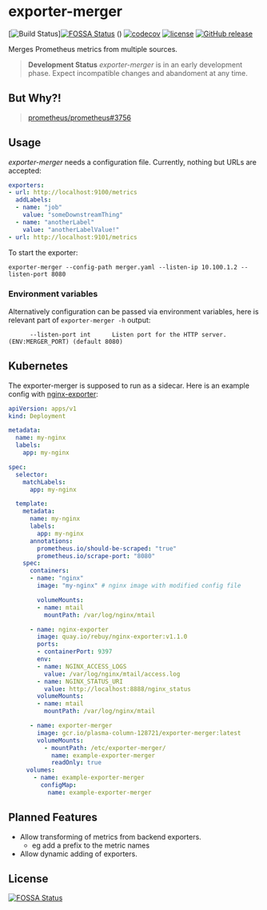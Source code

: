 # exporter-merger

[![Build Status](https://github.com/ne-bknn/exporter-merger/actions/workflows/build.yml/badge.svg)][![FOSSA Status](https://app.fossa.com/api/projects/git%2Bgithub.com%2Fne-bknn%2Fexporter-merger.svg?type=shield)](https://app.fossa.com/projects/git%2Bgithub.com%2Fne-bknn%2Fexporter-merger?ref=badge_shield)
()
[![codecov](https://codecov.io/gh/ne-bknn/exporter-merger/branch/master/graph/badge.svg?token=A85S07L6P5)](https://codecov.io/gh/ne-bknn/exporter-merger)
[![license](https://img.shields.io/github/license/rebuy-de/exporter-merger.svg)]()
[![GitHub release](https://img.shields.io/github/release/ne-bknn/exporter-merger.svg)]()

Merges Prometheus metrics from multiple sources.

> **Development Status** *exporter-merger* is in an early development phase.
> Expect incompatible changes and abandoment at any time.

## But Why?!

> [prometheus/prometheus#3756](https://github.com/prometheus/prometheus/issues/3756)

## Usage

*exporter-merger* needs a configuration file. Currently, nothing but URLs are accepted:

```yaml
exporters:
- url: http://localhost:9100/metrics
  addLabels:
  - name: "job"
    value: "someDownstreamThing"
  - name: "anotherLabel"
    value: "anotherLabelValue!"
- url: http://localhost:9101/metrics
```

To start the exporter:

```
exporter-merger --config-path merger.yaml --listen-ip 10.100.1.2 --listen-port 8080
```

### Environment variables

Alternatively configuration can be passed via environment variables, here is relevant part of `exporter-merger -h` output:
```
      --listen-port int      Listen port for the HTTP server. (ENV:MERGER_PORT) (default 8080)
```

## Kubernetes

The exporter-merger is supposed to run as a sidecar. Here is an example config with [nginx-exporter](https://github.com/rebuy-de/nginx-exporter):

```yaml
apiVersion: apps/v1
kind: Deployment

metadata:
  name: my-nginx
  labels:
    app: my-nginx

spec:
  selector:
    matchLabels:
      app: my-nginx

  template:
    metadata:
      name: my-nginx
      labels:
        app: my-nginx
      annotations:
        prometheus.io/should-be-scraped: "true"
        prometheus.io/scrape-port: "8080"
    spec:
      containers:
      - name: "nginx"
        image: "my-nginx" # nginx image with modified config file

        volumeMounts:
        - name: mtail
          mountPath: /var/log/nginx/mtail

      - name: nginx-exporter
        image: quay.io/rebuy/nginx-exporter:v1.1.0
        ports:
        - containerPort: 9397
        env:
        - name: NGINX_ACCESS_LOGS
          value: /var/log/nginx/mtail/access.log
        - name: NGINX_STATUS_URI
          value: http://localhost:8888/nginx_status
        volumeMounts:
        - name: mtail
          mountPath: /var/log/nginx/mtail

      - name: exporter-merger
        image: gcr.io/plasma-column-128721/exporter-merger:latest
        volumeMounts:
          - mountPath: /etc/exporter-merger/
            name: example-exporter-merger
            readOnly: true
     volumes:
       - name: example-exporter-merger
         configMap:
           name: example-exporter-merger

```

## Planned Features

* Allow transforming of metrics from backend exporters.
  * eg add a prefix to the metric names
* Allow dynamic adding of exporters.


## License
[![FOSSA Status](https://app.fossa.com/api/projects/git%2Bgithub.com%2Fne-bknn%2Fexporter-merger.svg?type=large)](https://app.fossa.com/projects/git%2Bgithub.com%2Fne-bknn%2Fexporter-merger?ref=badge_large)